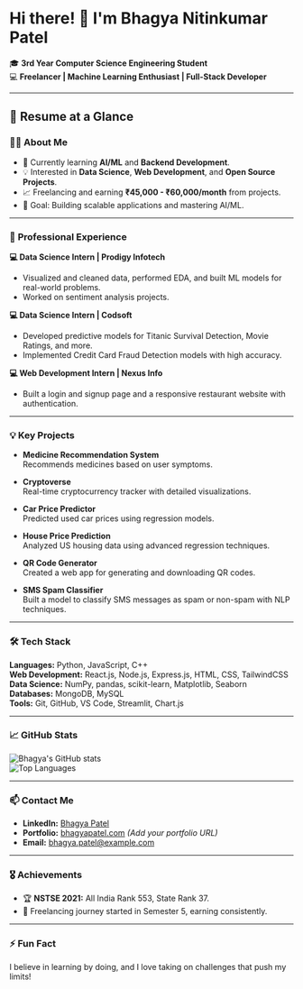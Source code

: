 # Hi there! 👋 I'm Bhagya Nitinkumar Patel

🎓 **3rd Year Computer Science Engineering Student**  
💻 **Freelancer | Machine Learning Enthusiast | Full-Stack Developer**

---

## 📄 **Resume at a Glance**

### 🧑‍💼 **About Me**
- 🌱 Currently learning **AI/ML** and **Backend Development**.
- 💡 Interested in **Data Science**, **Web Development**, and **Open Source Projects**.
- 📈 Freelancing and earning **₹45,000 - ₹60,000/month** from projects.
- 🎯 Goal: Building scalable applications and mastering AI/ML.

---

### 💼 **Professional Experience**
**💻 Data Science Intern | Prodigy Infotech**  
- Visualized and cleaned data, performed EDA, and built ML models for real-world problems.  
- Worked on sentiment analysis projects.

**💻 Data Science Intern | Codsoft**  
- Developed predictive models for Titanic Survival Detection, Movie Ratings, and more.  
- Implemented Credit Card Fraud Detection models with high accuracy.

**💻 Web Development Intern | Nexus Info**  
- Built a login and signup page and a responsive restaurant website with authentication.

---

### 💡 **Key Projects**
- **Medicine Recommendation System**  
  Recommends medicines based on user symptoms.

- **Cryptoverse**  
  Real-time cryptocurrency tracker with detailed visualizations.  

- **Car Price Predictor**  
  Predicted used car prices using regression models.

- **House Price Prediction**  
  Analyzed US housing data using advanced regression techniques.

- **QR Code Generator**  
  Created a web app for generating and downloading QR codes.

- **SMS Spam Classifier**  
  Built a model to classify SMS messages as spam or non-spam with NLP techniques.

---

### 🛠️ **Tech Stack**
**Languages:** Python, JavaScript, C++  
**Web Development:** React.js, Node.js, Express.js, HTML, CSS, TailwindCSS  
**Data Science:** NumPy, pandas, scikit-learn, Matplotlib, Seaborn  
**Databases:** MongoDB, MySQL  
**Tools:** Git, GitHub, VS Code, Streamlit, Chart.js

---

### 📈 **GitHub Stats**
![Bhagya's GitHub stats](https://github-readme-stats.vercel.app/api?username=BhagyaNitinkumarPatel&show_icons=true&theme=radical)  
![Top Languages](https://github-readme-stats.vercel.app/api/top-langs/?username=BhagyaNitinkumarPatel&layout=compact&theme=radical)

---

### 📫 **Contact Me**
- **LinkedIn:** [Bhagya Patel](https://linkedin.com/in/bhagya-patel)
- **Portfolio:** [bhagyapatel.com](https://bhagyapatel.com) *(Add your portfolio URL)*
- **Email:** [bhagya.patel@example.com](mailto:bhagya.patel@example.com)

---

### 🎖️ **Achievements**
- 🏆 **NSTSE 2021:** All India Rank 553, State Rank 37.  
- 🚀 Freelancing journey started in Semester 5, earning consistently.

---

### ⚡ **Fun Fact**
I believe in learning by doing, and I love taking on challenges that push my limits!
